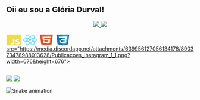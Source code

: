 ## Oii eu sou a Glória Durval!
<div align="center">
  <a href="https://github.com/gloriadurval">
  <img height="180em" src="https://github-readme-stats.vercel.app/api?username=gloriadurval&show_icons=true&theme=dracula&include_all_commits=true&count_private=true"/>
  <img height="180em" src="https://github-readme-stats.vercel.app/api/top-langs/?username=gloriadurval&layout=compact&langs_count=7&theme=dracula"/>
</div>
<div style="display: inline_block"><br>
  <img align="center" alt="Gloria-Js" height="30" width="40" src="https://raw.githubusercontent.com/devicons/devicon/master/icons/javascript/javascript-plain.svg">
  <img align="center" alt="Gloria-React" height="30" width="40" src="https://raw.githubusercontent.com/devicons/devicon/master/icons/react/react-original.svg">
  <img align="center" alt="Gloria-HTML" height="30" width="40" src="https://raw.githubusercontent.com/devicons/devicon/master/icons/html5/html5-original.svg">
  <img align="center" alt="Gloria-CSS" height="30" width="40" src="https://raw.githubusercontent.com/devicons/devicon/master/icons/css3/css3-original.svg">
   src="https://media.discordapp.net/attachments/639956127056134178/890373478988013628/Publicacoes_Instagram_1_1.png?width=676&height=676">
</div>
  
  ##
 
<div> 
  <a href="https://instagram.com/gloria_durval" target="_blank"><img src="https://img.shields.io/badge/-Instagram-%23E4405F?style=for-the-badge&logo=instagram&logoColor=white" target="_blank"></a>
  <a href = "mailto:robertagloria123@gmail.com"><img src="https://img.shields.io/badge/-Gmail-%23333?style=for-the-badge&logo=gmail&logoColor=white" target="_blank"></a>
 
  ![Snake animation](https://github.com/gloriadurval/gloriadurval/blob/output/github-contribution-grid-snake.svg)
 
</div>
